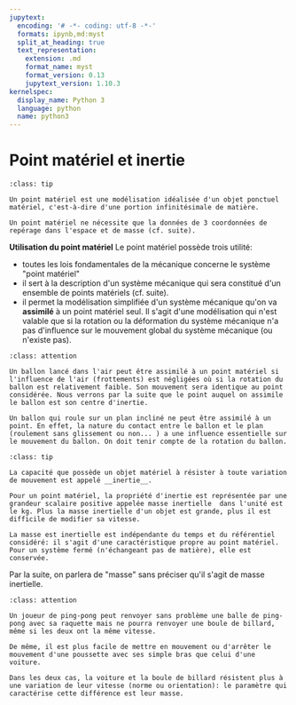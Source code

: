 ```yaml
---
jupytext:
  encoding: '# -*- coding: utf-8 -*-'
  formats: ipynb,md:myst
  split_at_heading: true
  text_representation:
    extension: .md
    format_name: myst
    format_version: 0.13
    jupytext_version: 1.10.3
kernelspec:
  display_name: Python 3
  language: python
  name: python3
---
```

# Point matériel et inertie

````{admonition} Définition : Point matériel
:class: tip

Un point matériel est une modélisation idéalisée d'un objet ponctuel matériel, c'est-à-dire d'une portion infinitésimale de matière.

Un point matériel ne nécessite que la données de 3 coordonnées de repérage dans l'espace et de masse (cf. suite).

````


__Utilisation du point matériel__
Le point matériel possède trois utilité:

* toutes les lois fondamentales de la mécanique concerne le système "point matériel"
* il sert à la description d'un système mécanique qui sera constitué d'un ensemble de points matériels (cf. suite).
* il permet la modélisation simplifiée d'un système mécanique qu'on va __assimilé__ à un point matériel seul. Il s'agit d'une modélisation qui n'est valable que si la rotation ou la déformation du système mécanique n'a pas d'influence sur le mouvement global du système mécanique (ou n'existe pas).


````{admonition} Modélisation valable et non valable par un point matériel seul.
:class: attention

Un ballon lancé dans l'air peut être assimilé à un point matériel si l'influence de l'air (frottements) est négligées où si la rotation du ballon est relativement faible. Son mouvement sera identique au point considérée. Nous verrons par la suite que le point auquel on assimile le ballon est son centre d'inertie.

Un ballon qui roule sur un plan incliné ne peut être assimilé à un point. En effet, la nature du contact entre le ballon et le plan (roulement sans glissement ou non... ) a une influence essentielle sur le mouvement du ballon. On doit tenir compte de la rotation du ballon.

````

````{admonition} Définition : Masse intertielle.
:class: tip

La capacité que possède un objet matériel à résister à toute variation de mouvement est appelé __inertie__.

Pour un point matériel, la propriété d'inertie est représentée par une grandeur scalaire positive appelée masse inertielle  dans l'unité est le kg. Plus la masse inertielle d'un objet est grande, plus il est difficile de modifier sa vitesse.

La masse est inertielle est indépendante du temps et du référentiel considéré: il s'agit d'une caractéristique propre au point matériel. Pour un système fermé (n'échangeant pas de matière), elle est conservée.

````


Par la suite, on parlera de "masse" sans préciser qu'il s'agit de masse inertielle.


````{admonition} Exemple 
:class: attention

Un joueur de ping-pong peut renvoyer sans problème une balle de ping-pong avec sa raquette mais ne pourra renvoyer une boule de billard, même si les deux ont la même vitesse.

De même, il est plus facile de mettre en mouvement ou d'arrêter le mouvement d'une poussette avec ses simple bras que celui d'une voiture.

Dans les deux cas, la voiture et la boule de billard résistent plus à une variation de leur vitesse (norme ou orientation): le paramètre qui caractérise cette différence est leur masse.

````


